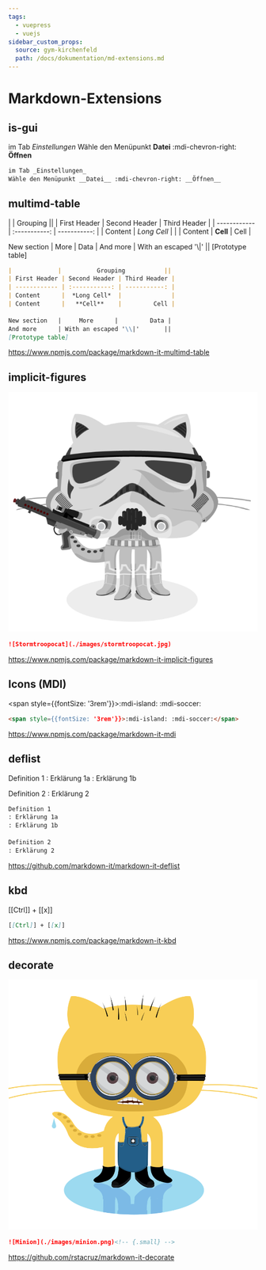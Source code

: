 ```yaml
---
tags:
  - vuepress
  - vuejs
sidebar_custom_props:
  source: gym-kirchenfeld
  path: /docs/dokumentation/md-extensions.md
---
```


# Markdown-Extensions
## is-gui

im Tab _Einstellungen_
Wähle den Menüpunkt __Datei__ :mdi-chevron-right: __Öffnen__

``` md
im Tab _Einstellungen_
Wähle den Menüpunkt __Datei__ :mdi-chevron-right: __Öffnen__
```

## multimd-table

|             |          Grouping           ||
| First Header | Second Header | Third Header |
| ------------ | :-----------: | -----------: |
| Content      |  *Long Cell*  |              |
| Content      |   **Cell**    |         Cell |

New section   |     More      |         Data |
And more      | With an escaped '\\|'       ||
[Prototype table]

``` md
|             |          Grouping           ||
| First Header | Second Header | Third Header |
| ------------ | :-----------: | -----------: |
| Content      |  *Long Cell*  |              |
| Content      |   **Cell**    |         Cell |

New section   |     More      |         Data |
And more      | With an escaped '\\|'       ||
[Prototype table]
```

https://www.npmjs.com/package/markdown-it-multimd-table


## implicit-figures
![Stormtroopocat](./images/stormtroopocat.jpg)

``` md
![Stormtroopocat](./images/stormtroopocat.jpg)
```


https://www.npmjs.com/package/markdown-it-implicit-figures

## Icons (MDI)

<span style={{fontSize: '3rem'}}>:mdi-island: :mdi-soccer:</span>

``` md
<span style={{fontSize: '3rem'}}>:mdi-island: :mdi-soccer:</span>
```


https://www.npmjs.com/package/markdown-it-mdi

## deflist

Definition 1
: Erklärung 1a
: Erklärung 1b

Definition 2
: Erklärung 2

``` md
Definition 1
: Erklärung 1a
: Erklärung 1b

Definition 2
: Erklärung 2
```

https://github.com/markdown-it/markdown-it-deflist


## kbd
[[Ctrl]] + [[x]]

``` md
[[Ctrl]] + [[x]]
```

https://www.npmjs.com/package/markdown-it-kbd


## decorate

![Minion](./images/minion.png)<!-- {.small} -->

``` md
![Minion](./images/minion.png)<!-- {.small} -->
```


https://github.com/rstacruz/markdown-it-decorate
